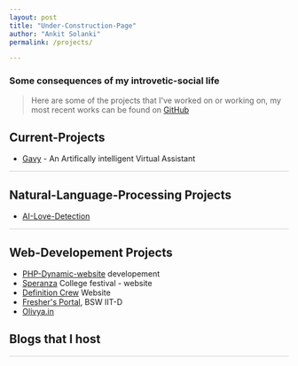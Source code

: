 ```yaml
---
layout: post
title: "Under-Construction-Page"
author: "Ankit Solanki"
permalink: /projects/

---
```


### Some consequences of my introvetic-social life

> Here are some of the projects that I've worked on or working on, my most recent works can be found on [GitHub](http://www.github.com/techcentaur) 

## Current-Projects

-  [Gavy](https://github.com/Gavy-VA) - An Artifically intelligent Virtual Assistant

<hr style="opacity: 0.2">

## Natural-Language-Processing Projects

-  [AI-Love-Detection](https://github.com/techcentaur/AI-Love-Detection)

<hr style="opacity: 0.2">

## Web-Developement Projects

-  [PHP-Dynamic-website](http://bsw.iitd.ac.in/) developement
-  [Speranza](http://bsw.iitd.ac.in/speranza) College festival - website
- [Definition Crew](http://definitioncrew.com/) Website
-  [Fresher's Portal](http://bsw.iitd.ac.in/freshers17), BSW IIT-D
- [Olivya.in](http://olivya.in/) 

## Blogs that I host

<hr style="opacity: 0.2">
